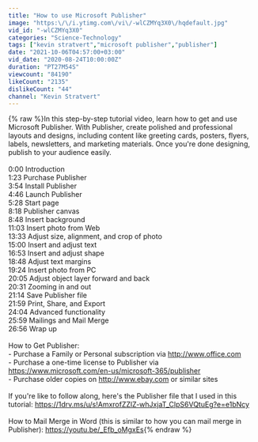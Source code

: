 ```yaml
---
title: "How to use Microsoft Publisher"
image: "https:\/\/i.ytimg.com\/vi\/-wlCZMYq3X0\/hqdefault.jpg"
vid_id: "-wlCZMYq3X0"
categories: "Science-Technology"
tags: ["kevin stratvert","microsoft publisher","publisher"]
date: "2021-10-06T04:57:00+03:00"
vid_date: "2020-08-24T10:00:00Z"
duration: "PT27M54S"
viewcount: "84190"
likeCount: "2135"
dislikeCount: "44"
channel: "Kevin Stratvert"
---
```

{% raw %}In this step-by-step tutorial video, learn how to get and use Microsoft Publisher. With Publisher, create polished and professional layouts and designs, including content like greeting cards, posters, flyers, labels, newsletters, and marketing materials. Once you're done designing, publish to your audience easily.<br /><br />0:00 Introduction<br />1:23 Purchase Publisher<br />3:54 Install Publisher<br />4:46 Launch Publisher<br />5:28 Start page<br />8:18 Publisher canvas<br />8:48 Insert background<br />11:03 Insert photo from Web<br />13:33 Adjust size, alignment, and crop of photo<br />15:00 Insert and adjust text<br />16:53 Insert and adjust shape<br />18:48 Adjust text margins<br />19:24 Insert photo from PC<br />20:05 Adjust object layer forward and back<br />20:31 Zooming in and out<br />21:14 Save Publisher file<br />21:59 Print, Share, and Export<br />24:04 Advanced functionality<br />25:59 Mailings and Mail Merge<br />26:56 Wrap up<br /><br />How to Get Publisher:<br />- Purchase a Family or Personal subscription via <a rel="nofollow" target="blank" href="http://www.office.com">http://www.office.com</a><br />- Purchase a one-time license to Publisher via <a rel="nofollow" target="blank" href="https://www.microsoft.com/en-us/microsoft-365/publisher">https://www.microsoft.com/en-us/microsoft-365/publisher</a><br />- Purchase older copies on <a rel="nofollow" target="blank" href="http://www.ebay.com">http://www.ebay.com</a> or similar sites<br /><br />If you're like to follow along, here's the Publisher file that I used in this tutorial: <a rel="nofollow" target="blank" href="https://1drv.ms/u/s!AmxrofZZlZ-whJxjaT_ClpS6VQtuEg?e=e1bNcy">https://1drv.ms/u/s!AmxrofZZlZ-whJxjaT_ClpS6VQtuEg?e=e1bNcy</a><br /><br />How to Mail Merge in Word (this is similar to how you can mail merge in Publisher): <a rel="nofollow" target="blank" href="https://youtu.be/_Efb_oMgxEs">https://youtu.be/_Efb_oMgxEs</a>{% endraw %}
